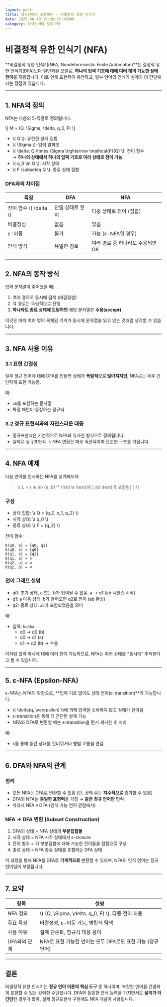 ```yaml
---
layout: post
title: 형식언어와 오토마타 - 비결정적 유한 인식기
date: 2025-06-18 19:20:23 +0900
category: 형식언어와 오토마타
---
```

# 비결정적 유한 인식기 (NFA)

**비결정적 유한 인식기(NFA, Nondeterministic Finite Automaton)**는 결정적 유한 인식기(DFA)보다 일반화된 모델로, **하나의 입력 기호에 대해 여러 개의 가능한 상태 전이**를 허용합니다. 이로 인해 표현력이 유연하고, 일부 언어의 인식기 설계가 더 간단해지는 장점이 있습니다.

---

## 1. NFA의 정의

NFA는 다음의 5-튜플로 정의됩니다:

\\[
M = (Q, \Sigma, \delta, q_0, F)
\\]

- \\( Q \\): 유한한 상태 집합
- \\( \Sigma \\): 입력 알파벳
- \\( \delta: Q \times \Sigma \rightarrow \mathcal{P}(Q) \\): 전이 함수  
  → **하나의 상태에서 하나의 입력 기호로 여러 상태로 전이 가능**
- \\( q_0 \in Q \\): 시작 상태
- \\( F \subseteq Q \\): 종료 상태 집합

### DFA와의 차이점

| 특징 | DFA | NFA |
|------|-----|-----|
| 전이 함수 \\( \delta \\) | 단일 상태로 전이 | 다중 상태로 전이 (집합) |
| 비결정성 | 없음 | 있음 |
| ε-이동 | 불가 | 가능 (ε-NFA일 경우) |
| 인식 방식 | 유일한 경로 | 여러 경로 중 하나라도 수용되면 OK |

---

## 2. NFA의 동작 방식

입력 문자열이 주어졌을 때:

1. 여러 경로로 동시에 탐색 (비결정성)
2. 각 경로는 독립적으로 진행
3. **하나라도 종료 상태에 도달하면** 해당 문자열은 **수용(accept)**

이것은 마치 여러 명의 복제된 기계가 동시에 문자열을 읽고 있는 것처럼 생각할 수 있습니다.

---

## 3. NFA 사용 이유

### 3.1 표현 간결성

일부 정규 언어에 대해 DFA를 만들면 상태가 **폭발적으로 많아지지만**, NFA로는 매우 간단하게 표현 가능함.

예:
- `ab`를 포함하는 문자열
- 특정 패턴이 등장하는 정규식

### 3.2 정규 표현식과의 자연스러운 대응

- 정규표현식은 기본적으로 NFA와 유사한 방식으로 정의됩니다.
- 실제로 정규표현식 → NFA 변환은 매우 직관적이며 단순한 구조를 가집니다.

---

## 4. NFA 예제

다음 언어를 인식하는 NFA를 설계해보자.

> \\( L = \{ w \in \{a, b\}^* \mid w \text{에 } ab \text{가 포함됨} \} \\)

### 구성

- 상태 집합: \\( Q = \{q_0, q_1, q_2\} \\)
- 시작 상태: \\( q_0 \\)
- 종료 상태: \\( F = \{q_2\} \\)

전이 함수:

```text
δ(q0, a) = {q0, q1}
δ(q0, b) = {q0}
δ(q1, b) = {q2}
δ(q1, a) = ∅
δ(q2, a) = ∅
δ(q2, b) = ∅
```

### 전이 그래프 설명

- q0: 초기 상태, a 또는 b가 입력될 수 있음. a → q1 (ab 시퀀스 시작)
- q1: a 다음 상태. b가 들어오면 q2로 전이 (ab 완성)
- q2: 종료 상태. `ab`가 포함되었음을 의미

예:
- 입력: `babba`
  - q0 → q0 (b)
  - q0 → q1 (a)
  - q1 → q2 (b) → 수용

이처럼 입력 하나에 대해 여러 전이 가능하므로, NFA는 여러 상태를 "동시에" 추적한다고 볼 수 있습니다.

---

## 5. ε-NFA (Epsilon-NFA)

ε-NFA는 NFA의 확장으로, **입력 기호 없이도 상태 전이(ε-transition)**가 가능합니다.

- \\( \delta(q, \varepsilon) \\)에 의해 입력을 소비하지 않고 상태가 전이됨
- ε-transition을 통해 더 간단한 설계 가능
- NFA와 DFA로 변환할 때는 ε-transition을 먼저 제거한 후 처리

예:
- ε를 통해 중간 상태를 건너뛰거나 병렬 흐름을 연결

---

## 6. DFA와 NFA의 관계

### 정리

- 모든 NFA는 DFA로 변환할 수 있음 (단, 상태 수는 **지수적으로** 증가할 수 있음)
- DFA와 NFA는 **동일한 표현력**을 가짐 → **같은 정규 언어만 인식**
- 따라서 NFA ≡ DFA (인식 가능 언어 관점에서)

### NFA → DFA 변환 (Subset Construction)

1. DFA의 상태 = NFA 상태의 **부분집합들**
2. 시작 상태 = NFA 시작 상태에서 ε-closure
3. 전이 함수 = 각 부분집합에 대해 가능한 전이들을 집합으로 구성
4. 종료 상태 = NFA 종료 상태를 포함하는 DFA 상태

이 과정을 통해 NFA를 DFA로 **기계적으로** 변환할 수 있으며, NFA의 인식 언어는 정규 언어임이 보장됩니다.

---

## 7. 요약

| 항목 | 설명 |
|------|------|
| NFA 정의 | \\( (Q, \Sigma, \delta, q_0, F) \\), 다중 전이 허용 |
| 주요 특징 | 비결정성, ε-이동 가능, 병렬적 탐색 |
| 사용 이유 | 설계 단순화, 정규식 대응 용이 |
| DFA와의 관계 | NFA로 표현 가능한 언어는 모두 DFA로도 표현 가능 (정규 언어) |

---

## 결론

비결정적 유한 인식기는 **정규 언어 이론의 핵심 도구** 중 하나이며, 복잡한 언어를 간결하게 표현할 수 있는 강력한 수단입니다. DFA와 동등한 인식 능력을 가지면서도 **설계가 더 간단**한 경우가 많아, 실제 정규표현식 구현에도 NFA 개념이 사용됩니다.

